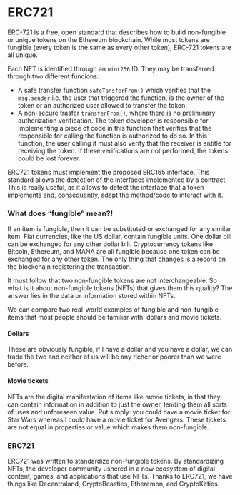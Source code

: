# ERC721

ERC-721 is a free, open standard that describes how to build non-fungible or unique tokens on the Ethereum blockchain. While most tokens are fungible \(every token is the same as every other token\), ERC-721 tokens are all unique.

Each NFT is identified through an `uint256` ID. They may be transferred through two different funcions:

* A safe transfer function `safeTansferFrom()` which verifies that the `msg.sender`,i.e. the user that triggered the function, is the owner of the token or an authorized user allowed to transfer the token.
* A non-secure trasfer `transferFrom()`, where there is no preliminary authorization verification. The token developer is responsible for implementing a piece of code in this function that verifies that the responsible for calling the function is authorized to do so. In this function, the user calling it must also verify that the receiver is entitle for receiving the token. If these verifications are not performed, the tokens could be lost forever.

ERC721 tokens must implement the proposed ERC165 interface. This standard allows the detection of the interfaces implemented by a contract. This is really useful, as it allows to detect the interface that a token implements and, consequently, adapt the method/code to interact with it.

### What does “fungible” mean?! <a id="what-does-fungible-mean"></a>

If an item is fungible, then it can be substituted or exchanged for any similar item. Fiat currencies, like the US dollar, contain fungible units. One dollar bill can be exchanged for any other dollar bill. Cryptocurrency tokens like Bitcoin, Ethereum, and MANA are all fungible because one token can be exchanged for any other token. The only thing that changes is a record on the blockchain registering the transaction.

It must follow that two non-fungible tokens are not interchangeable. So what is it about non-fungible tokens \(NFTs\) that gives them this quality? The answer lies in the data or information stored within NFTs.

We can compare two real-world examples of fungible and non-fungible items that most people should be familiar with: dollars and movie tickets.

#### Dollars <a id="dollars"></a>

These are obviously fungible, if I have a dollar and you have a dollar, we can trade the two and neither of us will be any richer or poorer than we were before.

#### Movie tickets <a id="movie-tickets"></a>

NFTs are the digital manifestation of items like movie tickets, in that they can contain information in addition to just the owner, lending them all sorts of uses and unforeseen value. Put simply: you could have a movie ticket for Star Wars whereas I could have a movie ticket for Avengers. These tickets are not equal in properties or value which makes them non-fungible.

### ERC721 <a id="erc721_1"></a>

ERC721 was written to standardize non-fungible tokens. By standardizing NFTs, the developer community ushered in a new ecosystem of digital content, games, and applications that use NFTs. Thanks to ERC721, we have things like Decentraland, CryptoBeasties, Etheremon, and CryptoKitties.  


